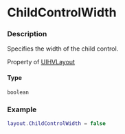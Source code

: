 # ChildControlWidth

### Description

Specifies the width of the child control.

Property of [UIHVLayout](/classes/UIHVLayout/)

#### Type

`boolean`

### Example

```lua
layout.ChildControlWidth = false
```
